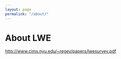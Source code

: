 ```yaml
---
layout: page
permalink: "/about/"
---
```


# About LWE

<http://www.cims.nyu.edu/~regev/papers/lwesurvey.pdf>

